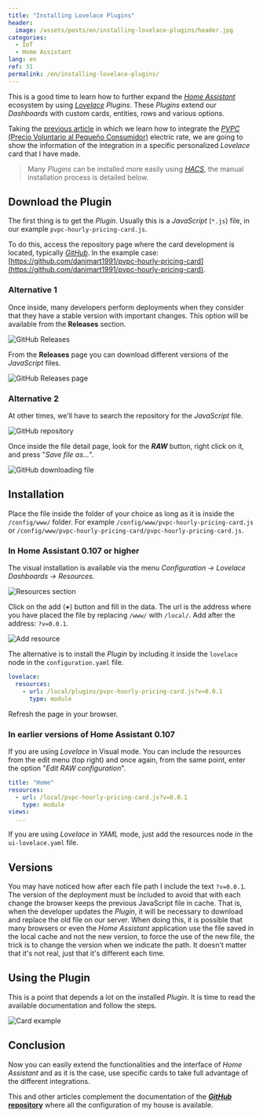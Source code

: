 ```yaml
---
title: "Installing Lovelace Plugins"
header:
  image: /assets/posts/en/installing-lovelace-plugins/header.jpg
categories:
  - IoT
  - Home Assistant
lang: en
ref: 31
permalink: /en/installing-lovelace-plugins/
---
```


This is a good time to learn how to further expand the [*Home Assistant*](https://www.home-assistant.io/) ecosystem by using [*Lovelace*](https://www.home-assistant.io/lovelace/) *Plugins*. These *Plugins* extend our *Dashboards* with custom cards, entities, rows and various options.

Taking the [previous article](/en/pvpc-tariff-prices-in-home-assistant/) in which we learn how to integrate the [*PVPC* (Precio Voluntario al Pequeño Consumidor)](https://www.esios.ree.es/es/pvpc) electric rate, we are going to show the information of the integration in a specific personalized *Lovelace* card that I have made.

> Many *Plugins* can be installed more easily using [*HACS*](https://hacs.xyz/), the manual installation process is detailed below.

## Download the Plugin

The first thing is to get the *Plugin*. Usually this is a *JavaScript* (`*.js`) file, in our example `pvpc-hourly-pricing-card.js`.

To do this, access the repository page where the card development is located, typically [*GitHub*](https://github.com). In the example case: [https://github.com/danimart1991/pvpc-hourly-pricing-card](https://github.com/danimart1991/pvpc-hourly-pricing-card).

### Alternative 1

Once inside, many developers perform deployments when they consider that they have a stable version with important changes. This option will be available from the **Releases** section.

![GitHub Releases](/assets/posts/en/installing-lovelace-plugins/github-releases.jpg)

From the **Releases** page you can download different versions of the *JavaScript* files.

![GitHub Releases page](/assets/posts/en/installing-lovelace-plugins/github-releases-detail.jpg)

### Alternative 2

At other times, we'll have to search the repository for the *JavaScript* file.

![GitHub repository](/assets/posts/en/installing-lovelace-plugins/github-file-search.jpg)

Once inside the file detail page, look for the ***RAW*** button, right click on it, and press "*Save file as...*".

![GitHub downloading file](/assets/posts/en/installing-lovelace-plugins/github-file-download.jpg)

## Installation

Place the file inside the folder of your choice as long as it is inside the `/config/www/` folder. For example `/config/www/pvpc-hourly-pricing-card.js` or `/config/www/pvpc-hourly-pricing-card/pvpc-hourly-pricing-card.js`.

### In Home Assistant 0.107 or higher

The visual installation is available via the menu *Configuration -> Lovelace Dashboards -> Resources*.

![Resources section](/assets/posts/en/installing-lovelace-plugins/resources-page.jpg)

Click on the add (***+***) button and fill in the data. The url is the address where you have placed the file by replacing `/www/` with `/local/`. Add after the address: `?v=0.0.1`.

![Add resource](/assets/posts/en/installing-lovelace-plugins/add-resource.jpg)

The alternative is to install the *Plugin* by including it inside the `lovelace` node in the `configuration.yaml` file.

```yaml
lovelace:
  resources:
    - url: /local/plugins/pvpc-hourly-pricing-card.js?v=0.0.1
      type: module
```

Refresh the page in your browser.

### In earlier versions of Home Assistant 0.107

If you are using *Lovelace* in Visual mode. You can include the resources from the edit menu (top right) and once again, from the same point, enter the option "*Edit RAW configuration*".

```yaml
title: "Home"
resources:
  - url: /local/pvpc-hourly-pricing-card.js?v=0.0.1
    type: module
views:
  ...
```

If you are using *Lovelace* in *YAML* mode, just add the resources node in the `ui-lovelace.yaml` file.

## Versions

You may have noticed how after each file path I include the text `?v=0.0.1`. The version of the deployment must be included to avoid that with each change the browser keeps the previous JavaScript file in cache. That is, when the developer updates the *Plugin*, it will be necessary to download and replace the old file on our server. When doing this, it is possible that many browsers or even the *Home Assistant* application use the file saved in the local cache and not the new version, to force the use of the new file, the trick is to change the version when we indicate the path. It doesn't matter that it's not real, just that it's different each time.

## Using the Plugin

This is a point that depends a lot on the installed *Plugin*. It is time to read the available documentation and follow the steps.

![Card example](/assets/posts/en/installing-lovelace-plugins/card-example.jpg)

## Conclusion

Now you can easily extend the functionalities and the interface of *Home Assistant* and as it is the case, use specific cards to take full advantage of the different integrations.

This and other articles complement the documentation of the [***GitHub* repository**](https://github.com/danimart1991/home-assistant-config) where all the configuration of my house is available.
